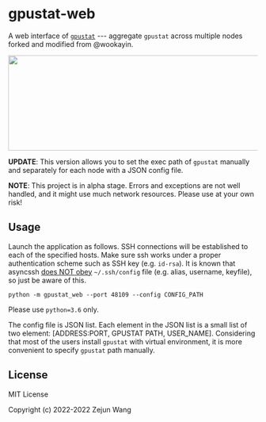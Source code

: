gpustat-web
===========

A web interface of [`gpustat`][gpustat] ---
aggregate `gpustat` across multiple nodes forked and modified from @wookayin.

<p align="center">
  <img src="screenshot.png" width="800" height="192" />
</p>

**UPDATE**: This version allows you to set the exec path of `gpustat` manually and separately for each node with a JSON config file.

**NOTE**: This project is in alpha stage. Errors and exceptions are not well handled, and it might use much network resources. Please use at your own risk!


Usage
-----

Launch the application as follows. SSH connections will be established to each of the specified hosts.
Make sure ssh works under a proper authentication scheme such as SSH key (e.g. `id-rsa`).
It is known that asyncssh [does NOT obey](https://github.com/ronf/asyncssh/issues/108) `~/.ssh/config` file
(e.g. alias, username, keyfile), so just be aware of this.

```
python -m gpustat_web --port 48109 --config CONFIG_PATH
```

Please use `python=3.6` only. 

The config file is JSON list. Each element in the JSON list is a small list of two element: [ADDRESS:PORT, GPUSTAT PATH, USER_NAME]. Considering that
most of the users install `gpustat` with virtual environment, it is more convenient to specify `gpustat` path manually. 

[gpustat]: https://github.com/wookayin/gpustat/


License
-------

MIT License

Copyright (c) 2022-2022 Zejun Wang
